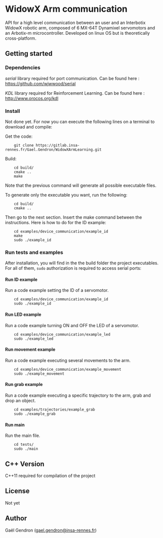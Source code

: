 # WidowX Arm communication

API for a high level communication between an user and an Interbotix WidowX robotic arm, composed of 6 MX-64T Dynamixel servomotors and an Arbotix-m microcontroller.
Developed on linux OS but is theoretically cross-platform.


## Getting started


### Dependencies

*serial* library required for port communication.
Can be found here : <https://github.com/wjwwood/serial>

*KDL* library required for Reinforcement Learning.
Can be found here : <http://www.orocos.org/kdl>

### Install

Not done yet. For now you can execute the following lines on a terminal to download and compile:

Get the code:
```
    git clone https://gitlab.insa-rennes.fr/Gael.Gendron/WidowXArmLearning.git
```

Build:
```
    cd build/
    cmake ..
    make
```

<div class="note">
Note that the previous command will generate all possible executable files.
</div>

To generate only the executable you want, run the following:
```
    cd build/
    cmake ..
```

Then go to the next section. Insert the make command between the instructions. Here is how to do for the ID example:
```
    cd examples/device_communication/example_id
    make
    sudo ./example_id
```


### Run tests and examples

After installation, you will find in the the build folder the project executables. For all of them, `sudo` authorization is required to access serial ports:

#### Run ID example

Run a code example setting the ID of a servomotor. 
```
    cd examples/device_communication/example_id
    sudo ./example_id
```

#### Run LED example

Run a code example turning ON and OFF the LED of a servomotor. 
```
    cd examples/device_communication/example_led
    sudo ./example_led
```

#### Run movement example

Run a code example executing several movements to the arm. 
```
    cd examples/device_communication/example_movement
    sudo ./example_movement
```

#### Run grab example

Run a code example executing a specific trajectory to the arm, grab and drop an object.
```
    cd examples/trajectories/example_grab
    sudo ./example_grab
```

#### Run main

Run the main file. 
```
    cd tests/
    sudo ./main
```


## C++ Version

C++11 required for compilation of the project


## License

Not yet


## Author

Gaël Gendron (gael.gendron@insa-rennes.fr)